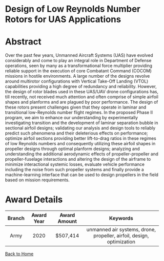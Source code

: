 
Design of Low Reynolds Number Rotors for UAS Applications
=========================================================

# Abstract


Over the past few years, Unmanned Aircraft Systems (UAS) have evolved considerably and come to play an integral role in Department of Defense operations, seen by many as a transformational force multiplier providing reliable support in the execution of core Combatant Command (COCOM) missions in hostile environments. A large number of the designs revolve around multirotor configurations with Vertical Take-Off Landing (VTOL) capabilities providing a high degree of redundancy and reliability. However, the design of rotor blades used in these UAS/UAV drone configurations has, till recently, not received much attention and often comprise of simple airfoil shapes and planforms and are plagued by poor performance. The design of these rotors present challenges given that they operate in laminar and transitional low-Reynolds number flight regimes. In the proposed Phase II program, we aim to enhance our understanding by experimentally investigating transition and the development of laminar separation bubble in sectional airfoil designs; validating our analysis and design tools to reliably predict such phenomena and their deleterious effects on performance; optimize airfoil sections providing better lift-to-drag ratios in these regimes of low Reynolds numbers and consequently utilizing these airfoil shapes in propeller designs through optimal planform designs; analyzing and understanding the additional aerodynamic effects of propeller-propeller and propeller-fuselage interactions and altering the design of the airframe to minimize interactional systemic losses, evaluate vehicle performance including the noise from such propeller systems and finally provide a machine-learning interface that can be used to design propellers in the field based on mission requirements.  

# Award Details

|Branch|Award Year|Award Amount|Keywords|
| :---: | :---: | :---: | :---: |
|Army|2020|$507,414|unmanned air systems, drone, propeller, airfoil, design, optimization|
  
  


[Back to Home](https://github.com/chrischow/dod_sbir_awards/Reports/CC/#1113)